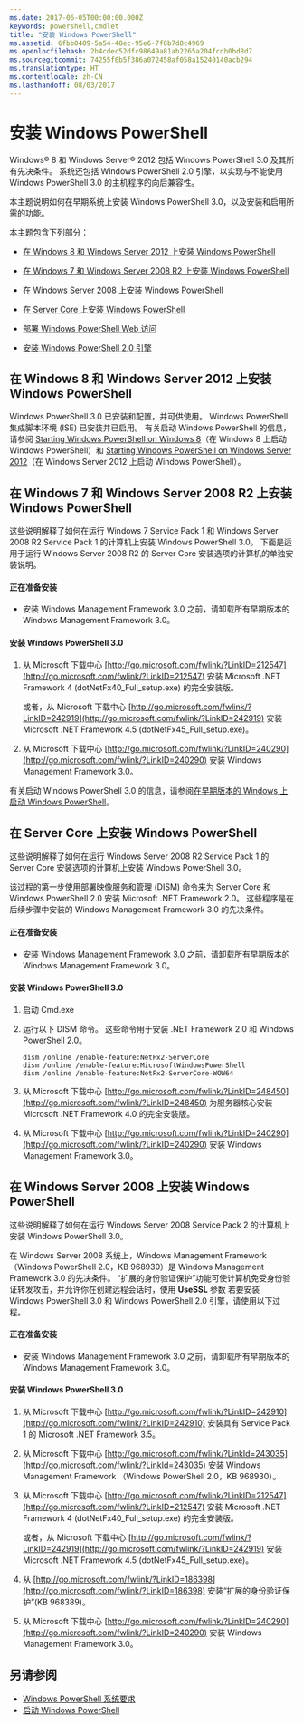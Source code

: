 ```yaml
---
ms.date: 2017-06-05T00:00:00.000Z
keywords: powershell,cmdlet
title: "安装 Windows PowerShell"
ms.assetid: 6fbb0409-5a54-48ec-95e6-7f8b7d8c4969
ms.openlocfilehash: 2b4cdec52dfc98649a81ab2265a204fcdb0bd8d7
ms.sourcegitcommit: 74255f0b5f386a072458af058a15240140acb294
ms.translationtype: HT
ms.contentlocale: zh-CN
ms.lasthandoff: 08/03/2017
---
```

# <a name="installing-windows-powershell"></a>安装 Windows PowerShell
Windows® 8 和 Windows Server® 2012 包括 Windows PowerShell 3.0 及其所有先决条件。 系统还包括 Windows PowerShell 2.0 引擎，以实现与不能使用 Windows PowerShell 3.0 的主机程序的向后兼容性。

本主题说明如何在早期系统上安装 Windows PowerShell 3.0，以及安装和启用所需的功能。

本主题包含下列部分：

-   [在 Windows 8 和 Windows Server 2012 上安装 Windows PowerShell](Installing-Windows-PowerShell.md#BKMK_InstallingOnWindows8andWindowsServer2012)

-   [在 Windows 7 和 Windows Server 2008 R2 上安装 Windows PowerShell](Installing-Windows-PowerShell.md#BKMK_InstallingOnWindows7andWindowsServer2008R2)

-   [在 Windows Server 2008 上安装 Windows PowerShell](Installing-Windows-PowerShell.md#BKMK_InstallingOnWindowsServer2008LH)

-   [在 Server Core 上安装 Windows PowerShell](Installing-Windows-PowerShell.md#BKMK_InstallingOnServerCore)

-   [部署 Windows PowerShell Web 访问](https://technet.microsoft.com/en-us/library/639d0eff-98a3-4124-b52c-26921ebd98b0)

-   [安装 Windows PowerShell 2.0 引擎](Installing-the-Windows-PowerShell-2.0-Engine.md)

## <a name="BKMK_InstallingOnWindows8andWindowsServer2012"></a>在 Windows 8 和 Windows Server 2012 上安装 Windows PowerShell
Windows PowerShell 3.0 已安装和配置，并可供使用。 Windows PowerShell 集成脚本环境 (ISE) 已安装并已启用。 有关启动 Windows PowerShell 的信息，请参阅 [Starting Windows PowerShell on Windows 8](https://technet.microsoft.com/en-us/library/d7be1668-8617-4890-ad90-dd9765fbd2c3)（在 Windows 8 上启动 Windows PowerShell）和 [Starting Windows PowerShell on Windows Server 2012](https://technet.microsoft.com/library/hh831491.aspx#BKMK_powershell)（在 Windows Server 2012 上启动 Windows PowerShell）。

## <a name="BKMK_InstallingOnWindows7andWindowsServer2008R2"></a>在 Windows 7 和 Windows Server 2008 R2 上安装 Windows PowerShell
这些说明解释了如何在运行 Windows 7 Service Pack 1 和 Windows Server 2008 R2 Service Pack 1 的计算机上安装 Windows PowerShell 3.0。 下面是适用于运行 Windows Server 2008 R2 的 Server Core 安装选项的计算机的单独安装说明。

#### <a name="getting-ready-to-install"></a>正在准备安装

-   安装 Windows Management Framework 3.0 之前，请卸载所有早期版本的 Windows Management Framework 3.0。

#### <a name="to-install-windows-powershell-30"></a>安装 Windows PowerShell 3.0

1.  从 Microsoft 下载中心 [http://go.microsoft.com/fwlink/?LinkID=212547](http://go.microsoft.com/fwlink/?LinkID=212547) 安装 Microsoft .NET Framework 4 (dotNetFx40_Full_setup.exe) 的完全安装版。

    或者，从 Microsoft 下载中心 [http://go.microsoft.com/fwlink/?LinkID=242919](http://go.microsoft.com/fwlink/?LinkID=242919) 安装 Microsoft .NET Framework 4.5 (dotNetFx45_Full_setup.exe)。

2.  从 Microsoft 下载中心 [http://go.microsoft.com/fwlink/?LinkID=240290](http://go.microsoft.com/fwlink/?LinkID=240290) 安装 Windows Management Framework 3.0。

有关启动 Windows PowerShell 3.0 的信息，请参阅[在早期版本的 Windows 上启动 Windows PowerShell](Starting-Windows-PowerShell-on-Earlier-Versions-of-Windows.md)。

## <a name="BKMK_InstallingOnServerCore"></a>在 Server Core 上安装 Windows PowerShell
这些说明解释了如何在运行 Windows Server 2008 R2 Service Pack 1 的 Server Core 安装选项的计算机上安装 Windows PowerShell 3.0。

该过程的第一步使用部署映像服务和管理 (DISM) 命令来为 Server Core 和 Windows PowerShell 2.0 安装 Microsoft .NET Framework 2.0。 这些程序是在后续步骤中安装的 Windows Management Framework 3.0 的先决条件。

#### <a name="getting-ready-to-install"></a>正在准备安装

-   安装 Windows Management Framework 3.0 之前，请卸载所有早期版本的 Windows Management Framework 3.0。

#### <a name="to-install-windows-powershell-30"></a>安装 Windows PowerShell 3.0

1.  启动 Cmd.exe

2.  运行以下 DISM 命令。 这些命令用于安装 .NET Framework 2.0 和 Windows PowerShell 2.0。

    ```
    dism /online /enable-feature:NetFx2-ServerCore
    dism /online /enable-feature:MicrosoftWindowsPowerShell
    dism /online /enable-feature:NetFx2-ServerCore-WOW64
    ```

3.  从 Microsoft 下载中心 [http://go.microsoft.com/fwlink/?LinkID=248450](http://go.microsoft.com/fwlink/?LinkID=248450) 为服务器核心安装 Microsoft .NET Framework 4.0 的完全安装版。

4.  从 Microsoft 下载中心 [http://go.microsoft.com/fwlink/?LinkID=240290](http://go.microsoft.com/fwlink/?LinkID=240290) 安装 Windows Management Framework 3.0。

## <a name="BKMK_InstallingOnWindowsServer2008LH"></a>在 Windows Server 2008 上安装 Windows PowerShell
这些说明解释了如何在运行 Windows Server 2008 Service Pack 2 的计算机上安装 Windows PowerShell 3.0。

在 Windows Server 2008 系统上，Windows Management Framework（Windows PowerShell 2.0，KB 968930）是 Windows Management Framework 3.0 的先决条件。 “扩展的身份验证保护”功能可使计算机免受身份验证转发攻击，并允许你在创建远程会话时，使用 **UseSSL** 参数 若要安装 Windows PowerShell 3.0 和 Windows PowerShell 2.0 引擎，请使用以下过程。

#### <a name="getting-ready-to-install"></a>正在准备安装

-   安装 Windows Management Framework 3.0 之前，请卸载所有早期版本的 Windows Management Framework 3.0。

#### <a name="to-install-windows-powershell-30"></a>安装 Windows PowerShell 3.0

1.  从 Microsoft 下载中心 [http://go.microsoft.com/fwlink/?LinkID=242910](http://go.microsoft.com/fwlink/?LinkID=242910) 安装具有 Service Pack 1 的 Microsoft .NET Framework 3.5。

2.  从 Microsoft 下载中心 [http://go.microsoft.com/fwlink/?LinkId=243035](http://go.microsoft.com/fwlink/?LinkId=243035) 安装 Windows Management Framework （Windows PowerShell 2.0，KB 968930）。

3.  从 Microsoft 下载中心 [http://go.microsoft.com/fwlink/?LinkID=212547](http://go.microsoft.com/fwlink/?LinkID=212547) 安装 Microsoft .NET Framework 4 (dotNetFx40_Full_setup.exe) 的完全安装版。

    或者，从 Microsoft 下载中心 [http://go.microsoft.com/fwlink/?LinkID=242919](http://go.microsoft.com/fwlink/?LinkID=242919) 安装 Microsoft .NET Framework 4.5 (dotNetFx45_Full_setup.exe)。

4.  从 [http://go.microsoft.com/fwlink/?LinkID=186398](http://go.microsoft.com/fwlink/?LinkID=186398) 安装“扩展的身份验证保护”(KB 968389)。

5.  从 Microsoft 下载中心 [http://go.microsoft.com/fwlink/?LinkID=240290](http://go.microsoft.com/fwlink/?LinkID=240290) 安装 Windows Management Framework 3.0。

## <a name="see-also"></a>另请参阅
- [Windows PowerShell 系统要求](Windows-PowerShell-System-Requirements.md)
- [启动 Windows PowerShell](https://technet.microsoft.com/en-us/library/8ec8c2d7-8e7c-4722-a3d2-498fe5739a8e)

